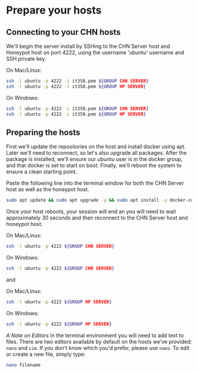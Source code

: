 Prepare your hosts
===================
## Connecting to your CHN hosts


We'll begin the server install by SSHing to the CHN Server host and Honeypot host on port 4222, using the username 'ubuntu' username and 
SSH private key. 

On Mac/Linux:
```bash
ssh -l ubuntu -p 4222 -i it358.pem ${GROUP CHN SERVER} 
ssh -l ubuntu -p 4222 -i it358.pem ${GROUP HP SERVER} 
```
On Windows:
```bash
ssh -l ubuntu -p 4222 -i it358.pem ${GROUP CHN SERVER} 
ssh -l ubuntu -p 4222 -i it358.pem ${GROUP HP SERVER} 
```
 
## Preparing the hosts

First we'll update the repositories on the host and install docker using apt. Later we'll need to reconnect, so let's 
also upgrade all packages. After the package is installed, we'll ensure our ubuntu user is in the docker group, and 
that docker is set to start on boot. Finally, we'll reboot the system to ensure a clean starting point.

Paste the following line into the terminal window for both the CHN Server host as well as the honeypot host. 

```bash
sudo apt update && sudo apt upgrade -y && sudo apt install -y docker-compose jq && sudo usermod -aG docker ubuntu && sudo systemctl enable docker && sudo reboot
```

Once your host reboots, your session will end an you will need to wait approximately 30 seconds and then reconnect to
 the CHN Server host and honeypot host.

On Mac/Linux:
```bash
ssh -l ubuntu -p 4222 ${GROUP CHN SERVER}  
```
On Windows:
```bash
ssh -l ubuntu -p 4222 ${GROUP CHN SERVER} 
```

and

On Mac/Linux:
```bash
ssh -l ubuntu -p 4222 ${GROUP HP SERVER} 
```
On Windows:
```bash
ssh -l ubuntu -p 4222 ${GROUP HP SERVER} 
```

*A Note on Editors*
In the terminal environment you will need to add text to files. There are two editors available by default on the 
hosts we've provided: `nano` and `vim`. If you don't know which you'd prefer, please use `nano`. To edit or create a 
new file, simply type:

```bash
nano filename
```



